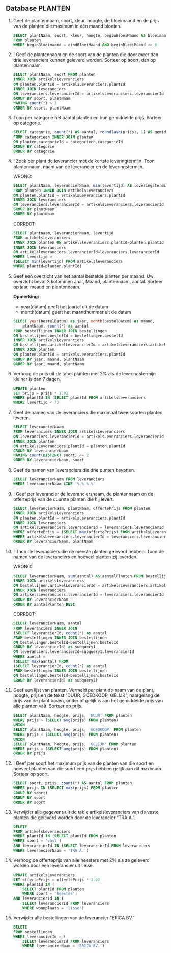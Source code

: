 ## Database PLANTEN
1. Geef de plantennaam, soort, kleur, hoogte, de bloeimaand en de prijs van de planten die maximum in één maand bloeien.
    ```sql
    SELECT plantNaam, soort, kleur, hoogte, beginBloeiMaand AS bloeimaand, prijs
    FROM planten
    WHERE beginBloeimaand = eindBloeiMaand AND beginBloeiMaand <> 0
    ```

2. ! Geef de plantennaam en de soort van de planten die door meer dan drie leveranciers kunnen geleverd worden. Sorteer op soort, dan op plantennaam.
    ```sql
    SELECT plantNaam, soort FROM planten
    INNER JOIN artikelsLeveranciers
    ON planten.plantId = artikelsLeveranciers.plantId
    INNER JOIN leveranciers
    ON leveranciers.leverancierId = artikelsLeveranciers.leverancierId
    GROUP BY soort, plantNaam
    HAVING count(*) > 3
    ORDER BY soort, plantNaam
    ```

3. Toon per categorie het aantal planten en hun gemiddelde prijs. Sorteer op categorie.
    ```sql
    SELECT categorie, count(*) AS aantal, round(avg(prijs), 1) AS gemiddeldePrijs
    FROM categorieen INNER JOIN planten
    ON planten.categorieId = categorieen.categorieId
    GROUP BY categorie
    ORDER BY categorie
    ```

4. ! Zoek per plant de leverancier met de kortste leveringtermijn. Toon plantennaam, naam van de leverancier en de leveringstermijn.

    WRONG:
    ```sql
    SELECT plantNaam, leverancierNaam, min(levertijd) AS leveringstermijn
    FROM planten INNER JOIN artikelsLeveranciers
    ON planten.plantId = artikelsLeveranciers.plantId
    INNER JOIN leveranciers
    ON leveranciers.leverancierId = artikelsLeveranciers.leverancierId
    GROUP BY plantNaam
    ORDER BY plantNaam
    ```

    CORRECT:
    ```sql
    SELECT plantnaam, leverancierNaam, levertijd
    FROM artikelsleveranciers
    INNER JOIN planten ON artikelsleveranciers.plantId=planten.plantId
    INNER JOIN leveranciers
    ON artikelsleveranciers.leverancierId=leveranciers.leverancierId
    WHERE levertijd =
    (SELECT min(levertijd) FROM artikelsleveranciers
    WHERE plantid=planten.plantId)
    ```

5. Geef een overzicht van het aantal bestelde planten per maand. Uw overzicht bevat 3 kolommen Jaar, Maand, plantennaam, aantal. Sorteer op jaar, maand en plantennaam.

   **Opmerking:**
   - year(datum) geeft het jaartal uit de datum
   - month(datum) geeft het maandnummer uit de datum

    ```sql
    SELECT year(bestelDatum) as jaar, month(bestelDatum) as maand,
        plantNaam, count(*) as aantal
    FROM bestellijnen INNER JOIN bestellingen
    ON bestellijnen.bestelId = bestellingen.bestelId
    INNER JOIN artikelsLeveranciers
    ON bestellijnen.artikelLeverancierId = artikelsLeveranciers.artikelLeverancierId
    INNER JOIN planten
    ON planten.plantId = artikelsLeveranciers.plantId
    GROUP BY jaar, maand, plantNaam
    ORDER BY jaar, maand, plantNaam
    ```

6. Verhoog de prijs uit de tabel planten met 2% als de leveringstermijn kleiner is dan 7 dagen.
    ```sql
    UPDATE planten
    SET prijs = prijs * 1.02
    WHERE plantId IN (SELECT plantId FROM artikelsLeveranciers
    WHERE levertijd < 7)
    ```

7. Geef de namen van de leveranciers die maximaal twee soorten planten leveren.
    ```sql
    SELECT leverancierNaam
    FROM leveranciers INNER JOIN artikelsLeveranciers
    ON leveranciers.leverancierId = artikelsLeveranciers.leverancierId
    INNER JOIN planten
    ON artikelsLeveranciers.plantId = planten.plantId
    GROUP BY leverancierNaam
    HAVING count(DISTINCT soort) <= 2
    ORDER BY leverancierNaam, soort
    ```

8. Geef de namen van leveranciers die drie punten bevatten.
    ```sql
    SELECT leverancierNaam FROM leveranciers
    WHERE leverancierNaam LIKE '%.%.%.%'
    ```

9. ! Geef per leverancier de leveranciersnaam, de plantennaam en de offerteprijs van de duurste planten die hij levert.
    ```sql
    SELECT leverancierNaam, plantNaam, offertePrijs FROM planten
    INNER JOIN artikelsLeveranciers
    ON planten.plantId = artikelsLeveranciers.plantId
    INNER JOIN leveranciers
    ON artikelsLeveranciers.leverancierId = leveranciers.leverancierId
    WHERE offertePrijs = (SELECT max(offertePrijs) FROM artikelsLeveranciers
    WHERE artikelsLeveranciers.leverancierId = leveranciers.leverancierId)
    ORDER BY leverancierNaam, plantNaam
    ```

10. ! Toon de leveranciers die de meeste planten geleverd hebben. Toon de namen van de leveranciers en hoeveel planten zij leverden.

    WRONG:
    ```sql
    SELECT leverancierNaam, sum(aantal) AS aantalPlanten FROM bestellijnen
    INNER JOIN artikelsLeveranciers
    ON bestellijnen.artikelLeverancierId = artikelsLeveranciers.artikelLeverancierId
    INNER JOIN leveranciers
    ON artikelsLeveranciers.leverancierId = leveranciers.leverancierId
    GROUP BY leverancierNaam
    ORDER BY aantalPlanten DESC
    ```

    CORRECT:
    ```sql
    SELECT leverancierNaam, aantal
    FROM leveranciers INNER JOIN
    (SELECT leverancierId, count(*) as aantal
    FROM bestellingen INNER JOIN bestellijnen
    ON bestellingen.bestelId=bestellijnen.bestelId
    GROUP BY leverancierId) as subquery1
    ON leveranciers.leverancierId=subquery1.leverancierId
    WHERE aantal =
    (SELECT max(aantal) FROM
    (SELECT leverancierId, count(*) as aantal
    FROM bestellingen INNER JOIN bestellijnen
    ON bestellingen.bestelId=bestellijnen.bestelId
    GROUP BY leverancierId) as subquery2)
    ```

11. Geef een lijst van planten. Vermeld per plant de naam van de plant, hoogte, prijs en de tekst “DUUR, GOEDKOOP, GELIJK”, naargelang de prijs van de plant boven, onder of gelijk is aan het gemiddelde prijs van alle planten valt. Sorteer op prijs.
    ```sql
    SELECT plantNaam, hoogte, prijs, 'DUUR' FROM planten
    WHERE prijs > (SELECT avg(prijs) FROM planten)
    UNION
    SELECT plantNaam, hoogte, prijs, 'GOEDKOOP' FROM planten
    WHERE prijs < (SELECT avg(prijs) FROM planten)
    UNION
    SELECT plantNaam, hoogte, prijs, 'GELIJK' FROM planten
    WHERE prijs = (SELECT avg(prijs) FROM planten)
    ORDER BY prijs
    ```

12. ! Geef per soort het maximum prijs van de planten van die soort en hoeveel planten van die soort een prijs hebben gelijk aan dit maximum. Sorteer op soort.
    ```sql
    SELECT soort, prijs, count(*) AS aantal FROM planten
    WHERE prijs IN (SELECT max(prijs) FROM planten
    GROUP BY soort)
    GROUP BY soort
    ORDER BY soort
    ```

13. Verwijder alle gegevens uit de table artikelsleveranciers van de vaste planten die geleverd worden door de leverancier “TRA A.”.
    ```sql
    DELETE
    FROM artikelsLeveranciers
    WHERE plantId IN (SELECT plantId FROM planten
    WHERE soort = 'vast')
    AND leverancierId IN (SELECT leverancierId FROM leveranciers
    WHERE leverancierNaam = 'TRA A.')
    ```

14. Verhoog de offerteprijs van alle heesters met 2% als ze geleverd worden door een leverancier uit Lisse.
    ```sql
    UPDATE artikelsLeveranciers
    SET offertePrijs = offertePrijs * 1.02
    WHERE plantId IN (
        SELECT plantId FROM planten
        WHERE soort = 'heester')
    AND leverancierId IN (
        SELECT leverancierId FROM leveranciers
        WHERE woonplaats = 'lisse')
    ```

15. Verwijder alle bestellingen van de leverancier “ERICA BV.”
    ```sql
    DELETE
    FROM bestellingen
    WHERE leverancierId = (
        SELECT leverancierId FROM leveranciers
        WHERE leverancierNaam = 'ERICA BV.')
    ```
